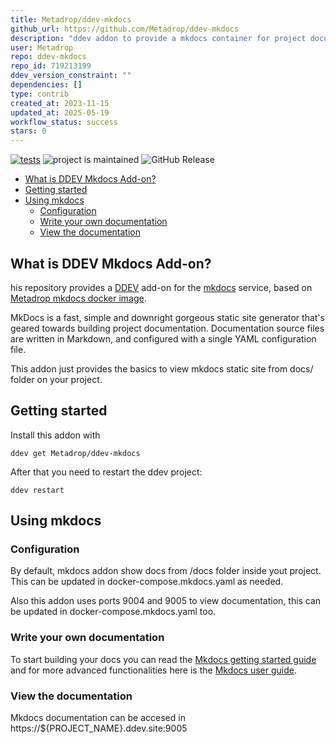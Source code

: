 ```yaml
---
title: Metadrop/ddev-mkdocs
github_url: https://github.com/Metadrop/ddev-mkdocs
description: "ddev addon to provide a mkdocs container for project documentation"
user: Metadrop
repo: ddev-mkdocs
repo_id: 719213199
ddev_version_constraint: ""
dependencies: []
type: contrib
created_at: 2023-11-15
updated_at: 2025-05-19
workflow_status: success
stars: 0
---
```


[![tests](https://github.com/Metadrop/ddev-mkdocs/actions/workflows/tests.yml/badge.svg)](https://github.com/Metadrop/ddev-mkdocs/actions/workflows/tests.yml) ![project is maintained](https://img.shields.io/maintenance/yes/2024.svg)
![GitHub Release](https://img.shields.io/github/v/release/Metadrop/ddev-mkdocs)

* [What is DDEV Mkdocs Add-on?](#what-is-ddev-mkdocs-add-on)
* [Getting started](#getting-started)
* [Using mkdocs](#using-mkdocs)
  * [Configuration](#configuration)
  * [Write your own documentation](#write-your-own-documentation)
  * [View the documentation](#view-the-documentation)

## What is DDEV Mkdocs Add-on?

his repository provides a [DDEV](https://ddev.readthedocs.io) add-on for the [mkdocs](https://www.mkdocs.org/) service, based on [Metadrop mkdocs docker image](https://github.com/Metadrop/docker-mkdocs).

MkDocs is a fast, simple and downright gorgeous static site generator that's geared towards building project documentation. Documentation source files are written in Markdown, and configured with a single YAML configuration file.

This addon just provides the basics to view mkdocs static site from docs/ folder on your project.

## Getting started

Install this addon with

```shell
ddev get Metadrop/ddev-mkdocs
```

After that you need to restart the ddev project:

```shell
ddev restart
```

## Using mkdocs

### Configuration

By default, mkdocs addon show docs from /docs folder inside yout project. This can be updated in docker-compose.mkdocs.yaml as needed.

Also this addon uses ports 9004 and 9005 to view documentation, this can be updated in docker-compose.mkdocs.yaml too. 

### Write your own documentation

To start building your docs you can read the [Mkdocs getting started guide](https://www.mkdocs.org/getting-started/) and for more advanced functionalities here is the [Mkdocs user guide](https://www.mkdocs.org/user-guide/).

### View the documentation

Mkdocs documentation can be accesed in https://${PROJECT_NAME}.ddev.site:9005
